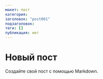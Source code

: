```yaml
---
макет: пост
категория: 
заголовок: "post001"
подзаголовок: 
теги: [] 
публикация: нет
---
```


# Новый пост #

Создайте свой пост с помощью Markdown.